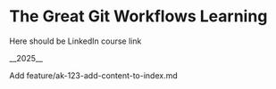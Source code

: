<h1>The Great Git Workflows Learning</h1>

<div>
    <p>Here should be LinkedIn course link</p>
</div>

<footer>__2025__</footer>
<p> Add feature/ak-123-add-content-to-index.md</p>
